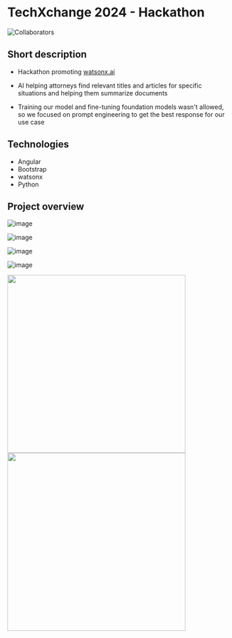 # TechXchange 2024 - Hackathon

![Collaborators](https://img.shields.io/badge/Collaborators-3-green)

## Short description

- Hackathon promoting [watsonx.ai](https://www.ibm.com/products/watsonx-ai)

- AI helping attorneys find relevant titles and articles for specific situations and helping them summarize documents

- Training our model and fine-tuning foundation models wasn't allowed, so we focused on prompt engineering to get the best response for our use case

## Technologies

- Angular
- Bootstrap
- watsonx
- Python

## Project overview

![image](https://github.com/user-attachments/assets/e6d34aab-ca2b-423e-8c4f-706b3b89d356)

![image](https://github.com/user-attachments/assets/423ea7ca-b6a5-4b47-9ce6-6b5c98872d97)

![image](https://github.com/user-attachments/assets/6d458180-35dc-4045-b03f-b2c3cf79233c)

![image](https://github.com/user-attachments/assets/69f348f2-9009-4dab-903f-3b9b47196cec)

<img src="https://github.com/user-attachments/assets/2f3c67f3-3e9d-4b34-a78d-4d5878381649" width="400">
<img src="https://github.com/user-attachments/assets/6c4dfdc4-7614-4407-bf3a-66c843c64747" width="400">

